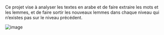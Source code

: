 Ce projet vise à analyser les textes en arabe et de faire extraire les mots et
les lemmes, et de faire sortir les nouveaux lemmes dans chaque niveau qui n’existes pas
sur le niveau précédent.

![image](https://user-images.githubusercontent.com/76883262/227732146-abaca9ce-efdb-44f9-aabe-52e23b440666.png)

